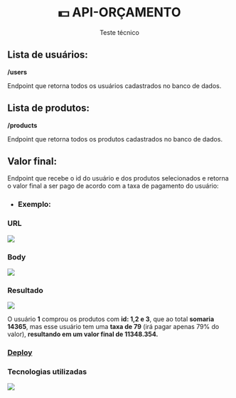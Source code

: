 <h1 align="center">💵 API-ORÇAMENTO </h1>
<p align="center">Teste técnico</p>

<h2>Lista de usuários:</h2>
<strong> /users </strong>
<p>Endpoint que retorna todos os usuários cadastrados no banco de dados.</p>

<h2>Lista de produtos:</h2>
<strong> /products </strong>
<p> Endpoint que retorna todos os produtos cadastrados no banco de dados.</p>

<h2>Valor final:</h2>
<p> Endpoint que recebe o id do usuário e dos produtos selecionados e retorna o valor final a ser pago de acordo com a taxa de pagamento do usuário:</p>

<ul>
  <li>
    <h3>Exemplo:</h3>
   </li>
</ul>

<h3>URL</h3>
<img src= "https://user-images.githubusercontent.com/102433664/218233148-976def25-9ef4-4830-a1e5-81ee68748d61.png" />

<h3>Body</h3>
<img src="https://user-images.githubusercontent.com/102433664/218231416-4003ae6a-2b5a-476d-8642-f52454be83be.png" />

<h3>Resultado</h3>
<img src="https://user-images.githubusercontent.com/102433664/218231818-9c72c2e7-1a9c-4142-ac81-46e456cb94ff.png" />


<p> O usuário <strong>1</strong> comprou os produtos com <strong>id: 1,2 e 3</strong>, que ao total <strong>somaria 14365</strong>,
mas esse usuário tem uma <strong>taxa de 79</strong> (irá pagar apenas 79% do valor), <strong>resultando em um valor final de 11348.354.</strong> </p>

### [Deploy](https://api-orcamento.onrender.com/)

<h3> Tecnologias utilizadas </h3>
  <img src="https://skillicons.dev/icons?i=ts&perline=10" />
